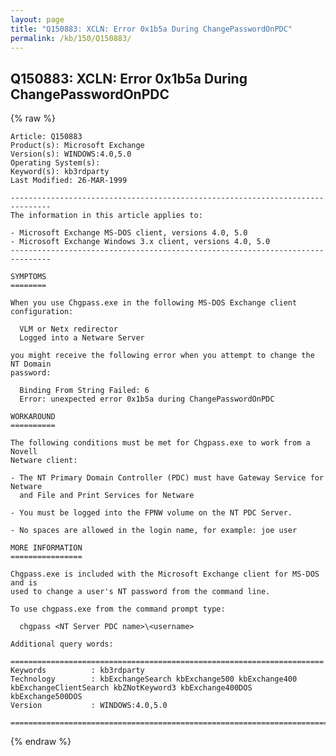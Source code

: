 ```yaml
---
layout: page
title: "Q150883: XCLN: Error 0x1b5a During ChangePasswordOnPDC"
permalink: /kb/150/Q150883/
---
```


## Q150883: XCLN: Error 0x1b5a During ChangePasswordOnPDC

{% raw %}

	Article: Q150883
	Product(s): Microsoft Exchange
	Version(s): WINDOWS:4.0,5.0
	Operating System(s): 
	Keyword(s): kb3rdparty
	Last Modified: 26-MAR-1999
	
	-------------------------------------------------------------------------------
	The information in this article applies to:
	
	- Microsoft Exchange MS-DOS client, versions 4.0, 5.0 
	- Microsoft Exchange Windows 3.x client, versions 4.0, 5.0 
	-------------------------------------------------------------------------------
	
	SYMPTOMS
	========
	
	When you use Chgpass.exe in the following MS-DOS Exchange client configuration:
	
	  VLM or Netx redirector
	  Logged into a Netware Server
	
	you might receive the following error when you attempt to change the NT Domain
	password:
	
	  Binding From String Failed: 6
	  Error: unexpected error 0x1b5a during ChangePasswordOnPDC
	
	WORKAROUND
	==========
	
	The following conditions must be met for Chgpass.exe to work from a Novell
	Netware client:
	
	- The NT Primary Domain Controller (PDC) must have Gateway Service for Netware
	  and File and Print Services for Netware
	
	- You must be logged into the FPNW volume on the NT PDC Server.
	
	- No spaces are allowed in the login name, for example: joe user
	
	MORE INFORMATION
	================
	
	Chgpass.exe is included with the Microsoft Exchange client for MS-DOS and is
	used to change a user's NT password from the command line.
	
	To use chgpass.exe from the command prompt type:
	
	  chgpass <NT Server PDC name>\<username>
	
	Additional query words:
	
	======================================================================
	Keywords          : kb3rdparty 
	Technology        : kbExchangeSearch kbExchange500 kbExchange400 kbExchangeClientSearch kbZNotKeyword3 kbExchange400DOS kbExchange500DOS
	Version           : WINDOWS:4.0,5.0
	
	=============================================================================
	

{% endraw %}
